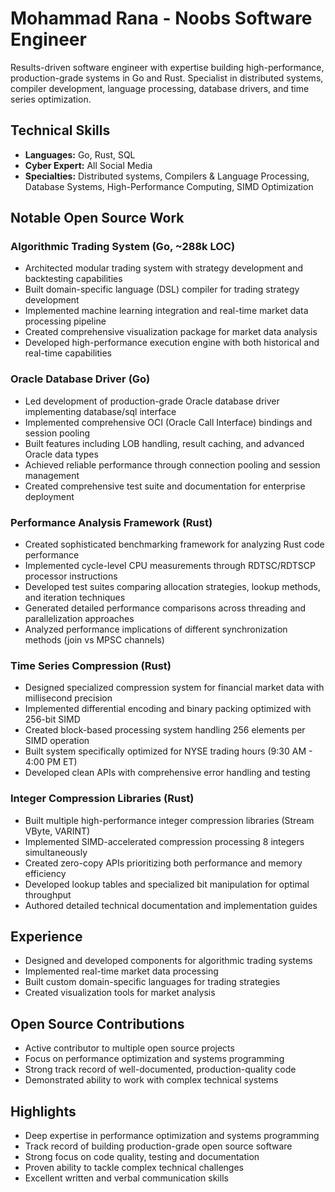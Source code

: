 # Mohammad Rana - Noobs Software Engineer

Results-driven software engineer with expertise building high-performance, production-grade systems in Go and Rust. Specialist in distributed systems, compiler development, language processing, database drivers, and time series optimization.

## Technical Skills

- **Languages:** Go, Rust, SQL
- **Cyber Expert:** All Social Media
- **Specialties:** Distributed systems, Compilers & Language Processing, Database Systems, High-Performance Computing, SIMD Optimization

## Notable Open Source Work

### Algorithmic Trading System (Go, ~288k LOC)
- Architected modular trading system with strategy development and backtesting capabilities
- Built domain-specific language (DSL) compiler for trading strategy development
- Implemented machine learning integration and real-time market data processing pipeline
- Created comprehensive visualization package for market data analysis
- Developed high-performance execution engine with both historical and real-time capabilities

### Oracle Database Driver (Go)
- Led development of production-grade Oracle database driver implementing database/sql interface
- Implemented comprehensive OCI (Oracle Call Interface) bindings and session pooling
- Built features including LOB handling, result caching, and advanced Oracle data types
- Achieved reliable performance through connection pooling and session management
- Created comprehensive test suite and documentation for enterprise deployment

### Performance Analysis Framework (Rust)
- Created sophisticated benchmarking framework for analyzing Rust code performance
- Implemented cycle-level CPU measurements through RDTSC/RDTSCP processor instructions 
- Developed test suites comparing allocation strategies, lookup methods, and iteration techniques
- Generated detailed performance comparisons across threading and parallelization approaches
- Analyzed performance implications of different synchronization methods (join vs MPSC channels)

### Time Series Compression (Rust) 
- Designed specialized compression system for financial market data with millisecond precision
- Implemented differential encoding and binary packing optimized with 256-bit SIMD
- Created block-based processing system handling 256 elements per SIMD operation
- Built system specifically optimized for NYSE trading hours (9:30 AM - 4:00 PM ET)
- Developed clean APIs with comprehensive error handling and testing

### Integer Compression Libraries (Rust)
- Built multiple high-performance integer compression libraries (Stream VByte, VARINT)
- Implemented SIMD-accelerated compression processing 8 integers simultaneously
- Created zero-copy APIs prioritizing both performance and memory efficiency 
- Developed lookup tables and specialized bit manipulation for optimal throughput
- Authored detailed technical documentation and implementation guides

## Experience

- Designed and developed components for algorithmic trading systems
- Implemented real-time market data processing
- Built custom domain-specific languages for trading strategies
- Created visualization tools for market analysis

## Open Source Contributions

- Active contributor to multiple open source projects
- Focus on performance optimization and systems programming
- Strong track record of well-documented, production-quality code
- Demonstrated ability to work with complex technical systems

## Highlights

- Deep expertise in performance optimization and systems programming
- Track record of building production-grade open source software
- Strong focus on code quality, testing and documentation
- Proven ability to tackle complex technical challenges
- Excellent written and verbal communication skills
